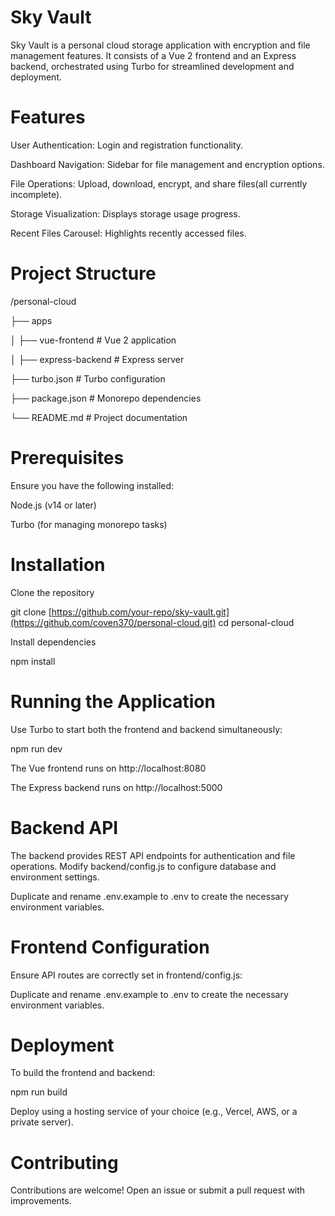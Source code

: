 # Sky Vault

Sky Vault is a personal cloud storage application with encryption and file management features. It consists of a Vue 2 frontend and an Express backend, orchestrated using Turbo for streamlined development and deployment.

# Features

User Authentication: Login and registration functionality.

Dashboard Navigation: Sidebar for file management and encryption options.

File Operations: Upload, download, encrypt, and share files(all currently incomplete).

Storage Visualization: Displays storage usage progress.

Recent Files Carousel: Highlights recently accessed files.

# Project Structure

/personal-cloud

├── apps

│   ├── vue-frontend  # Vue 2 application

│   ├── express-backend   # Express server

├── turbo.json    # Turbo configuration

├── package.json  # Monorepo dependencies

└── README.md     # Project documentation

# Prerequisites

Ensure you have the following installed:

Node.js (v14 or later)

Turbo (for managing monorepo tasks)

# Installation

Clone the repository

git clone [https://github.com/your-repo/sky-vault.git](https://github.com/coven370/personal-cloud.git)
cd personal-cloud

Install dependencies

npm install

# Running the Application

Use Turbo to start both the frontend and backend simultaneously:

npm run dev

The Vue frontend runs on http://localhost:8080

The Express backend runs on http://localhost:5000

# Backend API

The backend provides REST API endpoints for authentication and file operations. Modify backend/config.js to configure database and environment settings.

Duplicate and rename .env.example to .env to create the necessary environment variables.

# Frontend Configuration

Ensure API routes are correctly set in frontend/config.js:

Duplicate and rename .env.example to .env to create the necessary environment variables.

# Deployment

To build the frontend and backend:

npm run build

Deploy using a hosting service of your choice (e.g., Vercel, AWS, or a private server).

# Contributing

Contributions are welcome! Open an issue or submit a pull request with improvements.
